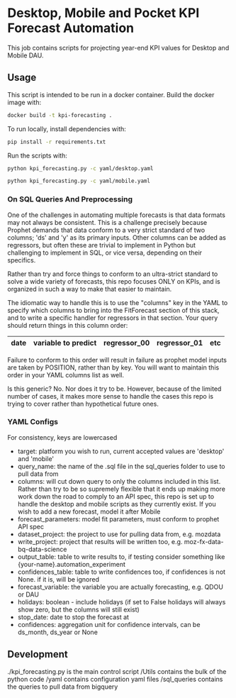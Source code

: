 # Desktop, Mobile and Pocket KPI Forecast Automation

This job contains scripts for projecting year-end KPI values for Desktop
and Mobile DAU.

## Usage

This script is intended to be run in a docker container.
Build the docker image with:

```sh
docker build -t kpi-forecasting .
```

To run locally, install dependencies with:

```sh
pip install -r requirements.txt
```

Run the scripts with:

```sh
python kpi_forecasting.py -c yaml/desktop.yaml

python kpi_forecasting.py -c yaml/mobile.yaml
```

### On SQL Queries And Preprocessing

One of the challenges in automating multiple forecasts is that data formats may not always be consistent. This is a challenge precisely because Prophet demands that data conform to a very strict standard of two columns; 'ds' and 'y' as its primary inputs. Other columns can be added as regressors, but often these are trivial to implement in Python but challenging to implement in SQL, or vice versa, depending on their specifics.

Rather than try and force things to conform to an ultra-strict standard to solve a wide variety of forecasts, this repo focuses ONLY on KPIs, and is organized in such a way to make that easier to maintain.

The idiomatic way to handle this is to use the "columns" key in the YAML to specify which columns to bring into the FitForecast section of this stack, and to write a specific handler for regressors in that section. Your query should return things in this column order:

| date | variable to predict | regressor_00 | regressor_01 | etc |
| ---- | ------------------- | ------------ | ------------ | --- |

Failure to conform to this order will result in failure as prophet model inputs are taken by POSITION, rather than by key. You will want to maintain this order in your YAML columns list as well.

Is this generic? No. Nor does it try to be. However, because of the limited number of cases, it makes more sense to handle the cases this repo is trying to cover rather than hypothetical future ones.

### YAML Configs

For consistency, keys are lowercased

- target: platform you wish to run, current accepted values are 'desktop' and 'mobile'
- query_name: the name of the .sql file in the sql_queries folder to use to pull data from
- columns: will cut down query to only the columns included in this list. Rather than try to be so supremely flexible that it ends up making more work down the road to comply to an API spec, this repo is set up to handle the desktop and mobile scripts as they currently exist. If you wish to add a new forecast, model it after Mobile
- forecast_parameters: model fit parameters, must conform to prophet API spec
- dataset_project: the project to use for pulling data from, e.g. mozdata
- write_project: project that results will be written too, e.g. moz-fx-data-bq-data-science
- output_table: table to write results to, if testing consider something like {your-name}.automation_experiment
- confidences_table: table to write confidences too, if confidences is not None. if it is, will be ignored
- forecast_variable: the variable you are actually forecasting, e.g. QDOU or DAU
- holidays: boolean - include holidays (if set to False holidays will always show zero, but the columns will still exist)
- stop_date: date to stop the forecast at
- confidences: aggregation unit for confidence intervals, can be ds_month, ds_year or None

## Development

./kpi_forecasting.py is the main control script
/Utils contains the bulk of the python code
/yaml contains configuration yaml files
/sql_queries contains the queries to pull data from bigquery

